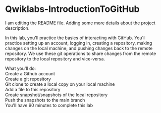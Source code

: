 # Qwiklabs-IntroductionToGitHub
I am editing the README file. Adding some more details about the project description.

In this lab, you'll practice the basics of interacting with GitHub. You'll practice setting up an account, logging in, creating a repository, making changes on the local machine, and pushing changes back to the remote repository. We use these git operations to share changes from the remote repository to the local repository and vice-versa.

What you'll do:  
Create a Github account  
Create a git repository  
Git clone to create a local copy on your local machine  
Add a file to this repository  
Create snapshot/snapshots of the local repository  
Push the snapshots to the main branch  
You'll have 90 minutes to complete this lab  
